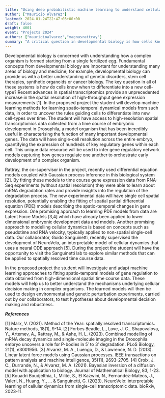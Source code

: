 ```yaml
---
title: "Using deep probabilistic machine learning to understand cellular decision-making"
author: ["Mauricio Alvarez"]
lastmod: 2024-01-24T22:47:03+00:00
draft: false
weight: 4001
event: "Projects 2024"
authors: ["mauricioalvarez","magnusrattray"]
summary: "A critical question in developmental biology is how cells know when to differentiate into a new cell type. Recent advances in spatial transcriptomics provide an unprecedented increase in the spatial resolution of high-throughput gene expression measurements. In the proposed project, the student will develop machine learning methods for learning spatio-temporal dynamical models from such data to uncover the rules guiding cells to differentiate into new cell types over time."
---
```


Developmental biology is concerned with understanding how a complex organism is formed starting from a single fertilized egg. Fundamental concepts from developmental biology are important for understanding many areas of biology and medicine; for example, developmental biology can provide us with a better understanding of genetic disorders, stem cell therapies, synthetic organoids or cancer biology. The key question in all of these systems is how do cells know when to differentiate into a new cell-type? Recent advances in spatial transcriptomics provide an unprecedented increase in the spatial resolution of high-throughput gene expression measurements [1]. In the proposed project the student will develop machine learning methods for learning spatio-temporal dynamical models from such data, in order to uncover the rules guiding cells to differentiate into new cell-types over time. The student will have access to high-resolution spatial transcriptomics data collected from a time course of embryonic development in Drosophila, a model organism that has been incredibly useful in characterising the function of many important developmental genes. The data will have single-cell resolution across the entire embryo, quantifying the expression of hundreds of key regulatory genes within each cell. This unique data resource will be used to infer gene regulatory network models capturing how genes regulate one another to orchestrate early development of a complex organism. 

Rattray, the co-supervisor in the project, recently used differential equation models coupled with Gaussian process inference in this biological system [2]. By fitting these models to time course gene expression data from RNA-Seq experiments (without spatial resolution) they were able to learn about mRNA degradation rates and provide insights into the regulation of the degradation process. The new experimental data will have single cell spatial resolution, potentially enabling the fitting of spatial partial differential equation (PDE) models describing the spatio-temporal changes in gene expression. One promising approach to learning PDE models from data are Latent Force Models [3,4] which have already been applied to lower dimensional embryonic development data and models. Another promising approach to modelling cellular dynamics is based on concepts such as pseudotime and RNA velocity, typically applied to non-spatial single-cell data. Our collaborator, Guido Sanguinetti, recently supervised the development of NeuroVelo, an interpretable model of cellular dynamics that uses a neural ODE approach [5]. During the project the student will have the opportunity to visit the Sanguinetti lab to explore similar methods that can be applied to spatially resolved time course data. 

In the proposed project the student will investigate and adapt machine learning approaches to fitting spatio-temporal models of gene regulation to data obtained from high-dimensional spatial time course data. These models will help us to better understand the mechanisms underlying cellular decision making in complex organisms. The learned models will then be used to design environmental and genetic perturbation experiments, carried out by our collaborators, to test hypotheses about developmental decision making and robustness. 

***References***

[1] Marx, V. (2021). Method of the Year: spatially resolved transcriptomics. Nature methods, 18(1), 9-14.
[2] Forbes Beadle, L., Love, J. C., Shapovalova, Y., Artemev, A., Rattray, M., & Ashe, H. L. (2023). Combined modelling of mRNA decay dynamics and single-molecule imaging in the Drosophila embryo uncovers a role for P-bodies in 5′ to 3′ degradation. PLoS Biology, 21(1), e3001956.
[3] Alvarez, M. A., Luengo, D., & Lawrence, N. D. (2013). Linear latent force models using Gaussian processes. IEEE transactions on pattern analysis and machine intelligence, 35(11), 2693-2705.
[4] Croix, J. C., Durrande, N., & Alvarez, M. A. (2021). Bayesian inversion of a diffusion model with application to biology. Journal of Mathematical Biology, 83, 1-23.
[5] Kouadri Boudjelthia, I., Milite, S., El Kazwini, N., Fernandez-Mateos, J., Valeri, N., Huang, Y., ... & Sanguinetti, G. (2023). NeuroVelo: interpretable learning of cellular dynamics from single-cell transcriptomic data. bioRxiv, 2023-11.